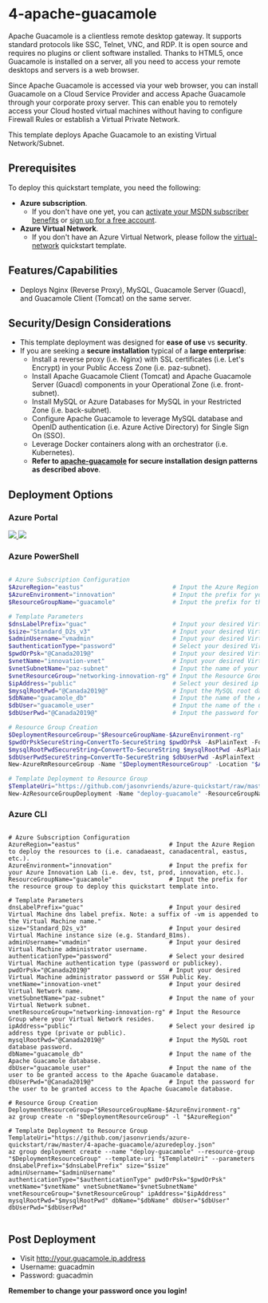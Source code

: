 # 4-apache-guacamole

Apache Guacamole is a clientless remote desktop gateway. It supports standard protocols like SSC, Telnet, VNC, and RDP. It is open source and requires no plugins or client software installed. Thanks to HTML5, once Guacamole is installed on a server, all you need to access your remote desktops and servers is a web browser.

Since Apache Guacamole is accessed via your web browser, you can install Guacamole on a Cloud Service Provider and access Apache Guacamole through your corporate proxy server. This can enable you to remotely access your Cloud hosted virtual machines without having to configure Firewall Rules or establish a Virtual Private Network.

This template deploys Apache Guacamole to an existing Virtual Network/Subnet.

## Prerequisites

To deploy this quickstart template, you need the following:
* **Azure subscription**. 
  * If you don't have one yet, you can <a href="https://azure.microsoft.com/pricing/member-offers/msdn-benefits-details/">activate your MSDN subscriber benefits</a> or <a href="https://azure.microsoft.com/free">sign up for a free account</a>.
* **Azure Virtual Network**. 
  * If you don't have an Azure Virtual Network, please follow the <a href="https://github.com/jasonvriends/azure-quickstart/tree/master/2-virtual-network">virtual-network</a> quickstart template.

## Features/Capabilities
* Deploys Nginx (Reverse Proxy), MySQL, Guacamole Server (Guacd), and Guacamole Client (Tomcat) on the same server.

## Security/Design Considerations
* This template deployment was designed for **ease of use** vs **security**.
* If you are seeking a **secure installation** typical of a **large enterprise**:
  * Install a reverse proxy (i.e. Nginx) with SSL certificates (i.e. Let's Encrypt) in your Public Access Zone (i.e. paz-subnet).
  * Install Apache Guacamole Client (Tomcat) and Apache Guacamole Server (Guacd) components in your Operational Zone (i.e. front-subnet).
  * Install MySQL or Azure Databases for MySQL in your Restricted Zone (i.e. back-subnet).
  * Configure Apache Guacamole to leverage MySQL database and OpenID authentication (i.e. Azure Active Directory) for Single Sign On (SSO).
  * Leverage Docker containers along with an orchestrator (i.e. Kubernetes).
  * **Refer to <a href="https://github.com/jasonvriends/apache-guacamole">apache-guacamole</a> for secure installation design patterns as described above**.

## Deployment Options

### Azure Portal

<a href="https://portal.azure.com/#create/Microsoft.Template/uri/https%3A%2F%2Fraw.githubusercontent.com%2Fjasonvriends%2Fazure-quickstart%2Fmaster%2F4-apache-guacamole%2Fazuredeploy.json" target="_blank">
    <img src="http://azuredeploy.net/deploybutton.png"/>
</a>
<a href="http://armviz.io/#/?load=https%3A%2F%2Fraw.githubusercontent.com%2Fjasonvriends%2Fazure-quickstart%2Fmaster%2F4-apache-guacamole%2Fazuredeploy.json" target="_blank">
    <img src="http://armviz.io/visualizebutton.png"/>
</a><br/>

### Azure PowerShell

```powershell

# Azure Subscription Configuration
$AzureRegion="eastus"                         # Input the Azure Region to deploy the resources to (i.e. canadaeast, canadacentral, eastus, etc.).
$AzureEnvironment="innovation"                # Input the prefix for your Azure Innovation Lab (i.e. dev, tst, prod, innovation, etc.).
$ResourceGroupName="guacamole"                # Input the prefix for the resource group to deploy this quickstart template into.

# Template Parameters
$dnsLabelPrefix="guac"                        # Input your desired Virtual Machine dns label prefix. Note: a suffix of -vm is appended to the Virtual Machine name."
$size="Standard_D2s_v3"                       # Input your desired Virtual Machine instance size (e.g. Standard_B1ms).
$adminUsername="vmadmin"                      # Input your desired Virtual Machine administrator username.
$authenticationType="password"                # Select your desired Virtual Machine authentication type (password or publickey).
$pwdOrPsk="@Canada2019@"                      # Input your desired Virtual Machine administrator password or SSH Public Key.
$vnetName="innovation-vnet"                   # Input your desired Virtual Network name.
$vnetSubnetName="paz-subnet"                  # Input the name of your Virtual Network subnet.
$vnetResourceGroup="networking-innovation-rg" # Input the Resource Group where your Virtual Network resides.
$ipAddress="public"                           # Select your desired ip address type (private or public).
$mysqlRootPwd="@Canada2019@"                  # Input the MySQL root database password.
$dbName="guacamole_db"                        # Input the name of the Apache Guacamole database.
$dbUser="guacamole_user"                      # Input the name of the user to be granted access to the Apache Guacamole database.
$dbUserPwd="@Canada2019@"                     # Input the password for the user to be granted access to the Apache Guacamole database.

# Resource Group Creation
$DeploymentResourceGroup="$ResourceGroupName-$AzureEnvironment-rg"
$pwdOrPskSecureString=ConvertTo-SecureString $pwdOrPsk -AsPlainText -Force
$mysqlRootPwdSecureString=ConvertTo-SecureString $mysqlRootPwd -AsPlainText -Force
$dbUserPwdSecureString=ConvertTo-SecureString $dbUserPwd -AsPlainText -Force
New-AzureRmResourceGroup -Name "$DeploymentResourceGroup" -Location "$AzureRegion" -ErrorVariable notCreated -ErrorAction SilentlyContinue

# Template Deployment to Resource Group
$TemplateUri="https://github.com/jasonvriends/azure-quickstart/raw/master/4-apache-guacamole/azuredeploy.json"
New-AzResourceGroupDeployment -Name "deploy-guacamole" -ResourceGroupName "$DeploymentResourceGroup" -TemplateUri "$TemplateUri" -dnsLabelPrefix "$dnsLabelPrefix" -size "$size" -adminUsername "$adminUsername" -authenticationType "$authenticationType" -pwdOrPsk $pwdOrPskSecureString -vnetName "$vnetName" -vnetSubnetName "$vnetSubnetName" -vnetResourceGroup "$vnetResourceGroup" -ipAddress "$ipAddress" -mysqlRootPwd $mysqlRootPwdSecureString -dbName "$dbName" -dbUser "$dbUser" -dbUserPwd $dbUserPwdSecureString


```

### Azure CLI

```shell

# Azure Subscription Configuration
AzureRegion="eastus"                         # Input the Azure Region to deploy the resources to (i.e. canadaeast, canadacentral, eastus, etc.).
AzureEnvironment="innovation"                # Input the prefix for your Azure Innovation Lab (i.e. dev, tst, prod, innovation, etc.).
ResourceGroupName="guacamole"                # Input the prefix for the resource group to deploy this quickstart template into. 

# Template Parameters
dnsLabelPrefix="guac"                        # Input your desired Virtual Machine dns label prefix. Note: a suffix of -vm is appended to the Virtual Machine name."
size="Standard_D2s_v3"                       # Input your desired Virtual Machine instance size (e.g. Standard_B1ms).
adminUsername="vmadmin"                      # Input your desired Virtual Machine administrator username.
authenticationType="password"                # Select your desired Virtual Machine authentication type (password or publickey).
pwdOrPsk="@Canada2019@"                      # Input your desired Virtual Machine administrator password or SSH Public Key.
vnetName="innovation-vnet"                   # Input your desired Virtual Network name.
vnetSubnetName="paz-subnet"                  # Input the name of your Virtual Network subnet.
vnetResourceGroup="networking-innovation-rg" # Input the Resource Group where your Virtual Network resides.
ipAddress="public"                           # Select your desired ip address type (private or public).
mysqlRootPwd="@Canada2019@"                  # Input the MySQL root database password.
dbName="guacamole_db"                        # Input the name of the Apache Guacamole database.
dbUser="guacamole_user"                      # Input the name of the user to be granted access to the Apache Guacamole database.
dbUserPwd="@Canada2019@"                     # Input the password for the user to be granted access to the Apache Guacamole database.

# Resource Group Creation
DeploymentResourceGroup="$ResourceGroupName-$AzureEnvironment-rg"
az group create -n "$DeploymentResourceGroup" -l "$AzureRegion"

# Template Deployment to Resource Group
TemplateUri="https://github.com/jasonvriends/azure-quickstart/raw/master/4-apache-guacamole/azuredeploy.json"
az group deployment create --name "deploy-guacamole" --resource-group "$DeploymentResourceGroup" --template-uri "$TemplateUri" --parameters dnsLabelPrefix="$dnsLabelPrefix" size="$size" adminUsername="$adminUsername" authenticationType="$authenticationType" pwdOrPsk="$pwdOrPsk" vnetName="$vnetName" vnetSubnetName="$vnetSubnetName" vnetResourceGroup="$vnetResourceGroup" ipAddress="$ipAddress" mysqlRootPwd="$mysqlRootPwd" dbName="$dbName" dbUser="$dbUser" dbUserPwd="$dbUserPwd"


```

## Post Deployment

* Visit http://your.guacamole.ip.address
* Username: guacadmin
* Password: guacadmin

**Remember to change your password once you login!**

